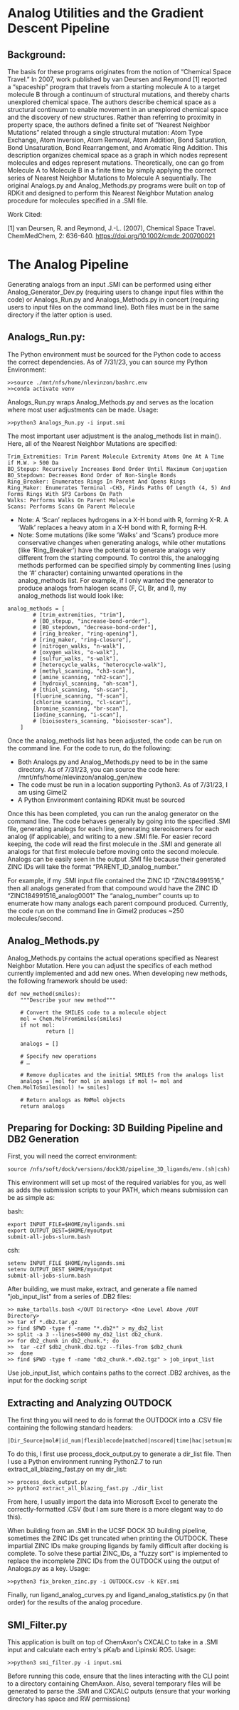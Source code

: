 # Analog Utilities and the Gradient Descent Pipeline
## Background:
The basis for these programs originates from the notion of “Chemical Space Travel.” In 2007, work published by van Deursen and Reymond [1] reported a “spaceship” program that travels from a starting molecule A to a target molecule B through a continuum of structural mutations, and thereby charts unexplored chemical space. The authors describe chemical space as a structural continuum to enable movement in an unexplored chemical space and the discovery of new structures. Rather than referring to proximity in property space, the authors defined a finite set of “Nearest Neighbor Mutations” related through a single structural mutation: Atom Type Exchange, Atom Inversion, Atom Removal, Atom Addition, Bond Saturation, Bond Unsaturation, Bond Rearrangement, and Aromatic Ring Addition. This description organizes chemical space as a graph in which nodes represent molecules and edges represent mutations. Theoretically, one can go from Molecule A to Molecule B in a finite time by simply applying the correct series of Nearest Neighbor Mutations to Molecule A sequentially. The original Analogs.py and Analog_Methods.py programs were built on top of RDKit and designed to perform this Nearest Neighbor Mutation analog procedure for molecules specified in a .SMI file.

Work Cited:

[1] van Deursen, R. and Reymond, J.-L. (2007), Chemical Space Travel. ChemMedChem, 2: 636-640. https://doi.org/10.1002/cmdc.200700021

# The Analog Pipeline
Generating analogs from an input .SMI can be performed using either Analog_Generator_Dev.py (requiring users to change input files within the code) or Analogs_Run.py and Analogs_Methods.py in concert (requiring users to input files on the command line).
Both files must be in the same directory if the latter option is used.

## Analogs_Run.py:
The Python environment must be sourced for the Python code to access the correct dependencies.
As of 7/31/23, you can source my Python Environment:
```
>>source ./mnt/nfs/home/nlevinzon/bashrc.env
>>conda activate venv
```
Analogs_Run.py wraps Analog_Methods.py and serves as the location where most user adjustments can be made.
Usage: 
```
>>python3 Analogs_Run.py -i input.smi
```
The most important user adjustment is the analog_methods list in main(). Here, all of the Nearest Neighbor Mutations are specified:
 ```
Trim_Extremities: Trim Parent Molecule Extremity Atoms One At A Time if M.W. > 500 Da
BO_Stepup: Recursively Increases Bond Order Until Maximum Conjugation
BO_Stepdown: Decreases Bond Order of Non-Single Bonds
Ring_Breaker: Enumerates Rings In Parent And Opens Rings
Ring_Maker: Enumerates Terminal -CH3, Finds Paths Of Length (4, 5) And Forms Rings With SP3 Carbons On Path
Walks: Performs Walks On Parent Molecule
Scans: Performs Scans On Parent Molecule
```
* Note: A ‘Scan’ replaces hydrogens in a X-H bond with R, forming X-R. A ‘Walk’ replaces a heavy atom in a X-H bond with R, forming R-H.
* Note: Some mutations (like some ‘Walks’ and ‘Scans’) produce more conservative changes when generating analogs, while other mutations (like ‘Ring_Breaker’) have the potential to generate analogs very different from the starting compound.
To control this, the analogging methods performed can be specified simply by commenting lines (using the ‘#’ character) containing unwanted operations in the analog_methods list. For example, if I only wanted the generator to produce analogs from halogen scans (F, Cl, Br, and I), my analog_methods list would look like: 	
```
analog_methods = [
    	# [trim_extremities, "trim"],
    	# [BO_stepup, "increase-bond-order"],
    	# [BO_stepdown, "decrease-bond-order"],
    	# [ring_breaker, "ring-opening"],
    	# [ring_maker, "ring-closure"],
    	# [nitrogen_walks, "n-walk"],
    	# [oxygen_walks, "o-walk"],
    	# [sulfur_walks, "s-walk"],
    	# [heterocycle_walks, "heterocycle-walk"],
    	# [methyl_scanning, "ch3-scan"],
    	# [amine_scanning, "nh2-scan"],
    	# [hydroxyl_scanning, "oh-scan"],
    	# [thiol_scanning, "sh-scan"],
    	[fluorine_scanning, "f-scan"],
    	[chlorine_scanning, "cl-scan"],
    	[bromine_scanning, "br-scan"],
    	[iodine_scanning, "i-scan"],
    	# [bioisosters_scanning, "bioisoster-scan"],
	]
```

Once the analog_methods list has been adjusted, the code can be run on the command line. For the code to run, do the following:
* Both Analogs.py and Analog_Methods.py need to be in the same directory. As of 7/31/23, you can source the code here: /mnt/nfs/home/nlevinzon/analog_gen/new
* The code must be run in a location supporting Python3. As of 7/31/23, I am using Gimel2
* A Python Environment containing RDKit must be sourced

Once this has been completed, you can run the analog generator on the command line. The code behaves generally by going into the specified .SMI file, generating analogs for each line, generating stereoisomers for each analog (if applicable), and writing to a new .SMI file.
For easier record keeping, the code will read the first molecule in the .SMI and generate all analogs for that first molecule before moving onto the second molecule.
Analogs can be easily seen in the output .SMI file because their generated ZINC IDs will take the format “PARENT_ID_analog_number.”

For example, if my .SMI input file contained the ZINC ID “ZINC184991516,” then all analogs generated from that compound would have the ZINC ID “ZINC184991516_analog0001” The “analog_number” counts up to enumerate how many analogs each parent compound produced. 
Currently, the code run on the command line in Gimel2 produces ~250 molecules/second.
## Analog_Methods.py
Analog_Methods.py contains the actual operations specified as Nearest Neighbor Mutation. Here you can adjust the specifics of each method currently implemented and add new ones. When developing new methods, the following framework should be used:
```
def new_method(smiles):
	"""Describe your new method"""

	# Convert the SMILES code to a molecule object
	mol = Chem.MolFromSmiles(smiles)
	if not mol:
    		return []

	analogs = []

	# Specify new operations
	# …
	
	# Remove duplicates and the initial SMILES from the analogs list
	analogs = [mol for mol in analogs if mol != mol and Chem.MolToSmiles(mol) != smiles]

	# Return analogs as RWMol objects
	return analogs
```
## Preparing for Docking: 3D Building Pipeline and DB2 Generation
First, you will need the correct environment:
```
source /nfs/soft/dock/versions/dock38/pipeline_3D_ligands/env.(sh|csh)
```
This environment will set up most of the required variables for you, as well as adds the submission scripts to your PATH, which means submission can be as simple as:

bash:
```
export INPUT_FILE=$HOME/myligands.smi
export OUTPUT_DEST=$HOME/myoutput
submit-all-jobs-slurm.bash
```
csh:
```
setenv INPUT_FILE $HOME/myligands.smi
setenv OUTPUT_DEST $HOME/myoutput
submit-all-jobs-slurm.bash
```

After building, we must make, extract, and generate a file named "job_input_list" from a series of .DB2 files:
```
>> make_tarballs.bash </OUT Directory> <One Level Above /OUT Directory>
>> tar xf *.db2.tar.gz
>> find $PWD -type f -name "*.db2*" > my_db2_list
>> split -a 3 --lines=5000 my_db2_list db2_chunk.
>> for db2_chunk in db2_chunk.*; do
>>	tar -czf $db2_chunk.db2.tgz --files-from $db2_chunk
>>	done
>> find $PWD -type f -name "db2_chunk.*.db2.tgz" > job_input_list
```
Use job_input_list, which contains paths to the correct .DB2 archives, as the input for the docking script

## Extracting and Analyzing OUTDOCK
The first thing you will need to do is format the OUTDOCK into a .CSV file containing the following standard headers:
```
|Dir_Source|mol#|id_num|flexiblecode|matched|nscored|time|hac|setnum|matnum|rank|charge|elect|gist|vdW|psol|asol|tStrain|mStrain|rec_d|r_hyd|Total|
```
To do this, I first use process_dock_output.py to generate a dir_list file. Then I use a Python environment running Python2.7 to run extract_all_blazing_fast.py on my dir_list:
```
>> process_dock_output.py
>> python2 extract_all_blazing_fast.py ./dir_list
```
From here, I usually import the data into Microsoft Excel to generate the correctly-formatted .CSV (but I am sure there is a more elegant way to do this).

When building from an .SMI in the UCSF DOCK 3D building pipeline, sometimes the ZINC IDs get truncated when printing the OUTDOCK. These impartial ZINC IDs make grouping ligands by family difficult after docking is complete.
To solve these partial ZINC_IDs, a "fuzzy sort" is implemented to replace the incomplete ZINC IDs from the OUTDOCK using the output of Analogs.py as a key.
Usage: 
```
>>python3 fix_broken_zinc.py -i OUTDOCK.csv -k KEY.smi
```
Finally, run ligand_analog_curves.py and ligand_analog_statistics.py (in that order) for the results of the analog procedure.

## SMI_Filter.py
This application is built on top of ChemAxon's CXCALC to take in a .SMI input and calculate each entry's pKa/b and Lipinski RO5.
Usage: 
```
>>python3 smi_filter.py -i input.smi
```
Before running this code, ensure that the lines interacting with the CLI point to a directory containing ChemAxon. Also, several temporary files will be generated to parse the .SMI and CXCALC outputs (ensure that your working directory has space and RW permissions)
